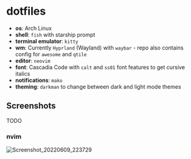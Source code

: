 # dotfiles

- **os**: Arch Linux
- **shell**: `fish` with starship prompt
- **terminal emulator**: `kitty`
- **wm**: Currently `Hyprland` (Wayland) with `waybar` - repo also contains
config for `awesome` and `qtile`
- **editor**: `neovim`
- **font**: Cascadia Code with `calt` and `ss01` font features to get cursive italics
- **notifications**: `mako`
- **theming**: `darkman` to change between dark and light mode themes

## Screenshots

TODO

### nvim
![Screenshot_20220609_223729](https://user-images.githubusercontent.com/7467162/172940305-f36bb4e9-27d0-4b15-9189-1c69cd0d4cc0.png)
